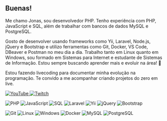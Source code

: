  ## Buenas!

Me chamo Jonas, sou desenvolvedor PHP. Tenho experiência com PHP, JavaScript e SQL, além de trabalhar com bancos de dados MySQL e PostgreSQL.

Gosto de desenvolver usando frameworks como Yii, Laravel, Node.js, jQuery e Bootstrap e utilizo ferramentas como Git, Docker, VS Code, DBeaver e Postman no meu dia a dia. Trabalho tanto em Linux quanto em Windows, sou formado em Sistemas para Internet e estudante de Sistemas de Informação. Estou sempre buscando aprender mais e evoluir na área! 🚀

Estou fazendo livecoding para documentar minha evolução na programação. Te convido a me acompanhar criando projetos do zero em live.
 
<p align="left">
  <a href="https://www.youtube.com/@techjonas/streams">
    <img src="https://img.shields.io/badge/YouTube-FF0000?style=for-the-badge&logo=youtube&logoColor=white" alt="YouTube">
  </a>
  <a href="https://m.twitch.tv/techjonas/home">
    <img src="https://img.shields.io/badge/Twitch-6441A4?style=for-the-badge&logo=twitch&logoColor=white" alt="Twitch">
  </a>
</p>

<p align="left">
  <img src="https://img.shields.io/badge/PHP-777BB4?style=for-the-badge&logo=php&logoColor=white" alt="PHP">
  <img src="https://img.shields.io/badge/JavaScript-F7DF1E?style=for-the-badge&logo=javascript&logoColor=black" alt="JavaScript">
  <img src="https://img.shields.io/badge/SQL-4f7dbf?style=for-the-badge&logo=sql&logoColor=white" alt="SQL">
  <img src="https://img.shields.io/badge/Laravel-FF2D20?style=for-the-badge&logo=laravel&logoColor=white" alt="Laravel">
  <img src="https://img.shields.io/badge/Yii-318174?style=for-the-badge&logo=Yii&logoColor=white" alt="Yii">
  <img src="https://img.shields.io/badge/jQuery-0769AD?style=for-the-badge&logo=jquery&logoColor=white" alt="jQuery">
  <img src="https://img.shields.io/badge/Bootstrap-563D7C?style=for-the-badge&logo=bootstrap&logoColor=white" alt="Bootstrap">
</p>

<p align="left">
  <img src="https://img.shields.io/badge/Git-E34F26?style=for-the-badge&logo=git&logoColor=white" alt="Git">
  <img src="https://img.shields.io/badge/Linux-FFF?style=for-the-badge&logo=linux&logoColor=black" alt="Linux">
  <img src="https://img.shields.io/badge/Windows-017AD7?style=for-the-badge&logo=windows&logoColor=white" alt="Windows">
  <img src="https://img.shields.io/badge/Docker-2496ED?style=for-the-badge&logo=docker&logoColor=white" alt="Docker">
  <img src="https://img.shields.io/badge/MySQL-00000F?style=for-the-badge&logo=mysql&logoColor=white" alt="MySQL">
  <img src="https://img.shields.io/badge/PostgreSQL-316192?style=for-the-badge&logo=postgresql&logoColor=white" alt="PostgreSQL">
</p>
